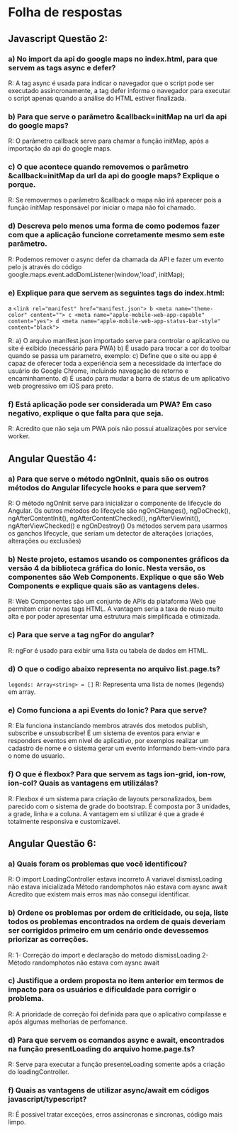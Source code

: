 # Folha de respostas

## Javascript Questão 2:

### a) No import da api do google maps no index.html, para que servem as tags async e defer?
R: A tag async é usada para indicar o navegador que o script pode ser executado assincronamente, a tag defer informa o navegador para executar o script apenas quando a análise do HTML estiver finalizada.

### b) Para que serve o parâmetro &callback=initMap na url da api do google maps?
R: O parâmetro callback serve para chamar a função initMap, após a importação da api do google maps.

### c) O que acontece quando removemos o parâmetro &callback=initMap da url da api do google maps? Explique o porque.
R: Se removermos o parâmetro &callback o mapa não irá aparecer pois a função initMap responsável por iniciar o mapa não foi chamado.

### d) Descreva pelo menos uma forma de como podemos fazer com que a aplicação funcione corretamente mesmo sem este parâmetro.
R: Podemos remover o async defer da chamada da API e fazer um evento pelo js através do código 
google.maps.event.addDomListener(window,'load', initMap);

### e) Explique para que servem as seguintes tags do index.html: 
  a `<link rel="manifest" href="manifest.json">
  b <meta name="theme-color" content="">
  c <meta name="apple-mobile-web-app-capable" content="yes">
  d <meta name="apple-mobile-web-app-status-bar-style" content="black">`

R:  a) O arquivo manifest.json importado serve para controlar o aplicativo ou site é exibido (necessário para PWA)
    b) É usado para trocar a cor do toolbar quando se passa um parametro, exemplo: <meta name="theme-color" content="#db5945">
    c) Define que o site ou app é capaz de oferecer toda a experiência sem a necessidade da interface do usuário do Google Chrome, incluindo navegação de retorno e encaminhamento.
    d) É usado para mudar a barra de status de um aplicativo web progressivo em iOS para preto.

### f) Está aplicação pode ser considerada um PWA? Em caso negativo, explique o que falta para que seja.
R: Acredito que não seja um PWA pois não possui atualizações por service worker.


## Angular Questão 4:

### a) Para que serve o método ngOnInit, quais são os outros métodos do Angular lifecycle hooks e para que servem?
R:  O método ngOnInit serve para inicializar o componente de lifecycle do Angular.
    Os outros métodos do lifecycle são ngOnCHanges(), ngDoCheck(), ngAfterContentInit(), ngAfterContentChecked(), ngAfterViewInit(), ngAfterViewChecked() e ngOnDestroy()
    Os métodos servem para usarmos os ganchos lifecycle, que seriam um detector de alterações (criações, alterações ou exclusões)
    

### b) Neste projeto, estamos usando os componentes gráficos da versão 4 da biblioteca gráfica do Ionic. Nesta versão, os componentes são Web Components. Explique o que são Web Components e explique quais são as vantagens deles.
R:  Web Componentes são um conjunto de APIs da plataforma Web que permitem criar novas tags HTML.
    A vantagem seria a taxa de reuso muito alta e por poder apresentar uma estrutura mais simplificada e otimizada.

### c) Para que serve a tag ngFor do angular?
R: ngFor é usado para exibir uma lista ou tabela de dados em HTML.


### d) O que o codigo abaixo representa no arquivo list.page.ts?
`legends: Array<string> = []`
R: Representa uma lista de nomes (legends) em array.

### e) Como funciona a api Events do Ionic? Para que serve?
R: Ela funciona instanciando membros através dos metodos publish, subscribe e unssubscribe! É um sistema de eventos para enviar e responders eventos em nivel de aplicativo, por exemplos realizar um cadastro de nome e o sistema gerar um evento informando bem-vindo para o nome do usuario.

### f) O que é flexbox? Para que servem as tags ion-grid, ion-row, ion-col? Quais as vantagens em utilizálas?
R:  Flexbox é um sistema para criação de layouts personalizados, bem parecido com o sistema de grade do bootstrap. 
    É composta por 3 unidades, a grade, linha e a coluna. A vantagem em si utilizar é que a grade é totalmente responsiva e customizavel.

## Angular Questão 6:

### a) Quais foram os problemas que você identificou?
R:  O import LoadingController estava incorreto
    A variavel dismissLoading não estava inicializada
    Método randomphotos não estava com aysnc await
    Acredito que existem mais erros mas não consegui identificar.

### b) Ordene os problemas por ordem de criticidade, ou seja, liste todos os problemas encontrados na ordem de quais deveriam ser corrigidos primeiro em um cenário onde devessemos priorizar as correções.
R:  1- Correção do import e declaração do metodo dismissLoading
    2- Método randomphotos não estava com aysnc await

### c) Justifique a ordem proposta no item anterior em termos de impacto para os usuários e dificuldade para corrigir o problema.
R:  A prioridade de correção foi definida para que o aplicativo compilasse e após algumas melhorias de perfomance.

### d) Para que servem os comandos async e await, encontrados na função presentLoading do arquivo home.page.ts?
R:  Serve para executar a função presenteLoading somente após a criação do loadingController.

### f) Quais as vantagens de utilizar async/await em códigos javascript/typescript?
R: É possivel tratar exceções, erros assincronas e sincronas, código mais limpo.